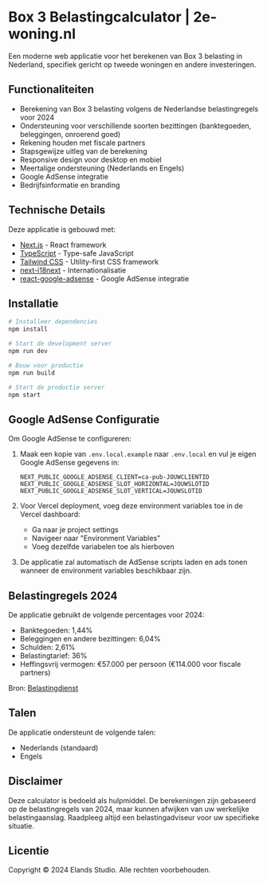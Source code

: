 # Box 3 Belastingcalculator | 2e-woning.nl

Een moderne web applicatie voor het berekenen van Box 3 belasting in Nederland, specifiek gericht op tweede woningen en andere investeringen.

## Functionaliteiten

- Berekening van Box 3 belasting volgens de Nederlandse belastingregels voor 2024
- Ondersteuning voor verschillende soorten bezittingen (banktegoeden, beleggingen, onroerend goed)
- Rekening houden met fiscale partners
- Stapsgewijze uitleg van de berekening
- Responsive design voor desktop en mobiel
- Meertalige ondersteuning (Nederlands en Engels)
- Google AdSense integratie
- Bedrijfsinformatie en branding

## Technische Details

Deze applicatie is gebouwd met:

- [Next.js](https://nextjs.org/) - React framework
- [TypeScript](https://www.typescriptlang.org/) - Type-safe JavaScript
- [Tailwind CSS](https://tailwindcss.com/) - Utility-first CSS framework
- [next-i18next](https://github.com/i18next/next-i18next) - Internationalisatie
- [react-google-adsense](https://github.com/hustcc/react-google-adsense) - Google AdSense integratie

## Installatie

```bash
# Installeer dependencies
npm install

# Start de development server
npm run dev

# Bouw voor productie
npm run build

# Start de productie server
npm start
```

## Google AdSense Configuratie

Om Google AdSense te configureren:

1. Maak een kopie van `.env.local.example` naar `.env.local` en vul je eigen Google AdSense gegevens in:
   ```
   NEXT_PUBLIC_GOOGLE_ADSENSE_CLIENT=ca-pub-JOUWCLIENTID
   NEXT_PUBLIC_GOOGLE_ADSENSE_SLOT_HORIZONTAL=JOUWSLOTID
   NEXT_PUBLIC_GOOGLE_ADSENSE_SLOT_VERTICAL=JOUWSLOTID
   ```

2. Voor Vercel deployment, voeg deze environment variables toe in de Vercel dashboard:
   - Ga naar je project settings
   - Navigeer naar "Environment Variables"
   - Voeg dezelfde variabelen toe als hierboven

3. De applicatie zal automatisch de AdSense scripts laden en ads tonen wanneer de environment variables beschikbaar zijn.

## Belastingregels 2024

De applicatie gebruikt de volgende percentages voor 2024:

- Banktegoeden: 1,44%
- Beleggingen en andere bezittingen: 6,04%
- Schulden: 2,61%
- Belastingtarief: 36%
- Heffingsvrij vermogen: €57.000 per persoon (€114.000 voor fiscale partners)

Bron: [Belastingdienst](https://www.belastingdienst.nl/wps/wcm/connect/nl/box-3/content/berekening-box-3-inkomen-2024)

## Talen

De applicatie ondersteunt de volgende talen:

- Nederlands (standaard)
- Engels

## Disclaimer

Deze calculator is bedoeld als hulpmiddel. De berekeningen zijn gebaseerd op de belastingregels van 2024, maar kunnen afwijken van uw werkelijke belastingaanslag. Raadpleeg altijd een belastingadviseur voor uw specifieke situatie.

## Licentie

Copyright © 2024 Elands Studio. Alle rechten voorbehouden. 